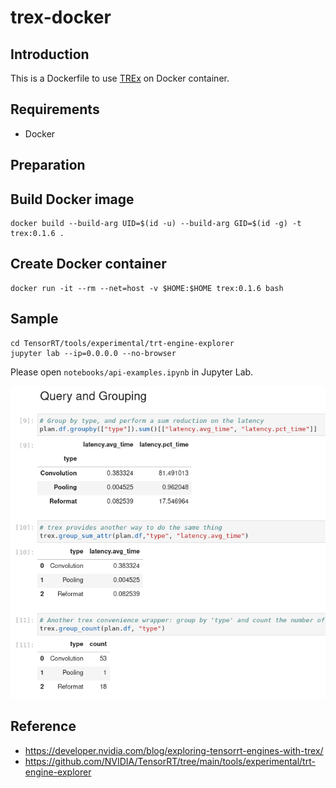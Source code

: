 # trex-docker

## Introduction

This is a Dockerfile to use [TREx](https://developer.nvidia.com/blog/exploring-tensorrt-engines-with-trex/) on Docker container.

## Requirements

- Docker

## Preparation

## Build Docker image

```shell
docker build --build-arg UID=$(id -u) --build-arg GID=$(id -g) -t trex:0.1.6 .
```

## Create Docker container

```shell
docker run -it --rm --net=host -v $HOME:$HOME trex:0.1.6 bash
```

## Sample

```shell
cd TensorRT/tools/experimental/trt-engine-explorer
jupyter lab --ip=0.0.0.0 --no-browser
```

Please open `notebooks/api-examples.ipynb` in Jupyter Lab.

![](image/api-examples.png)

## Reference

- <https://developer.nvidia.com/blog/exploring-tensorrt-engines-with-trex/>
- <https://github.com/NVIDIA/TensorRT/tree/main/tools/experimental/trt-engine-explorer>
